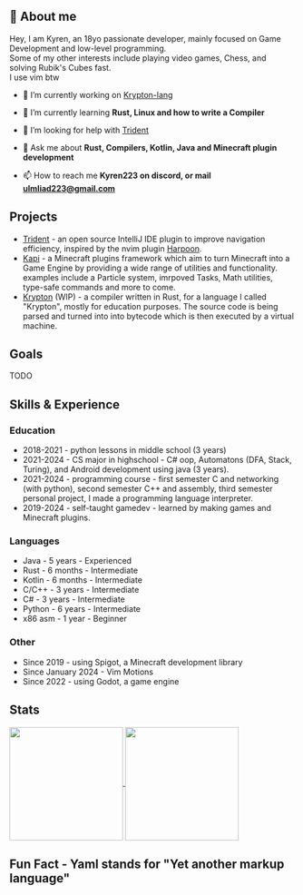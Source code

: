 ## 👋 About me
Hey, I am Kyren, an 18yo passionate developer, mainly focused on Game Development and low-level programming.<br>
Some of my other interests include playing video games, Chess, and solving Rubik's Cubes fast.<br>
I use vim btw

- 🔭 I’m currently working on [Krypton-lang](https://github.com/Kyren223/Krypton)

- 🌱 I’m currently learning **Rust, Linux and how to write a Compiler**

- 🤝 I’m looking for help with [Trident](https://github.com/Kyren223/Trident)

- 💬 Ask me about **Rust, Compilers, Kotlin, Java and Minecraft plugin development**

- 📫 How to reach me **Kyren223 on discord, or mail ulmliad223@gmail.com**

## Projects
- [Trident](https://github.com/Kyren223/Trident) - an open source IntelliJ IDE plugin to improve navigation efficiency, inspired by the nvim plugin [Harpoon](https://github.com/ThePrimeagen/harpoon/tree/harpoon2).
- [Kapi](https://discord.gg/3vcQNZA8zC) - a Minecraft plugins framework which aim to turn Minecraft into a Game Engine by providing a wide range of utilities and functionality. examples include a Particle system, imrpoved Tasks, Math utilities, type-safe commands and more to come.
- [Krypton](https://github.com/Kyren223/Krypton) (WIP) - a compiler written in Rust, for a language I called "Krypton", mostly for education purposes. The source code is being parsed and turned into into bytecode which is then executed by a virtual machine.

## Goals
TODO

## Skills & Experience
### Education
- 2018-2021 - python lessons in middle school (3 years)
- 2021-2024 - CS major in highschool - C# oop, Automatons (DFA, Stack, Turing), and Android development using java (3 years). 
- 2021-2024 - programming course - first semester C and networking (with python), second semester C++ and assembly, third semester personal project, I made a programming language interpreter.
- 2019-2024 - self-taught gamedev - learned by making games and Minecraft plugins.

### Languages
- Java - 5 years - Experienced
- Rust - 6 months - Intermediate
- Kotlin - 6 months - Intermediate
- C/C++ - 3 years - Intermediate
- C# - 3 years - Intermediate
- Python - 6 years - Intermediate
- x86 asm - 1 year - Beginner

### Other
- Since 2019 - using Spigot, a Minecraft development library
- Since January 2024 - Vim Motions
- Since 2022 - using Godot, a game engine

## Stats
<a href="https://github.com/anuraghazra/github-readme-stats">
  <img height=200 align="center" src="https://github-readme-stats.vercel.app/api?username=Kyren223&theme=tokyonight&show_icons=true&text_bold=true&hide_rank=true&custom_title=Github%20Statistics" />
</a>
       
<a href="https://github.com/anuraghazra/convoychat">
  <img height=200 align="center" src="https://github-readme-stats.vercel.app/api/top-langs?username=Kyren223&theme=tokyonight&layout=compact&langs_count=8&card_width=320" />
</a>

## Fun Fact - Yaml stands for "Yet another markup language"

<!--
TODO maybe add this to the profile later on
<a href="https://github.com/anuraghazra/github-readme-stats">
  <img height=200 align="center" src="https://github-readme-stats.vercel.app/api/wakatime?username=@Kyren223&theme=tokyonight&layout=default&hide_progress=true&card_width=10&langs_count=4&hide=markdown,textmate,text" />
</a>
-->
